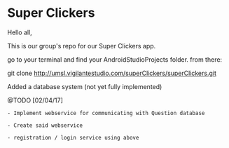 # Super Clickers
Hello all,

This is our group's repo for our Super Clickers app.

go to your terminal and find your AndroidStudioProjects folder.
from there:

git clone http://umsl.vigilantestudio.com/superClickers/superClickers.git

Added a database system (not yet fully implemented)

@TODO [02/04/17]

	- Implement webservice for communicating with Question database

	- Create said webservice

	- registration / login service using above

